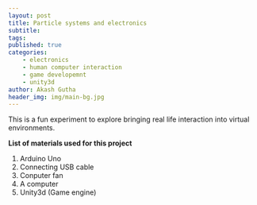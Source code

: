 ```yaml
---
layout: post
title: Particle systems and electronics
subtitle: 
tags: 
published: true
categories:
    - electronics
    - human computer interaction
    - game developemnt
    - unity3d
author: Akash Gutha
header_img: img/main-bg.jpg
---
```


This is a fun experiment to explore bringing real life interaction into virtual
environments.

**List of materials used for this project**

1. Arduino Uno
2. Connecting USB cable
3. Conputer fan
4. A computer
5. Unity3d (Game engine)
